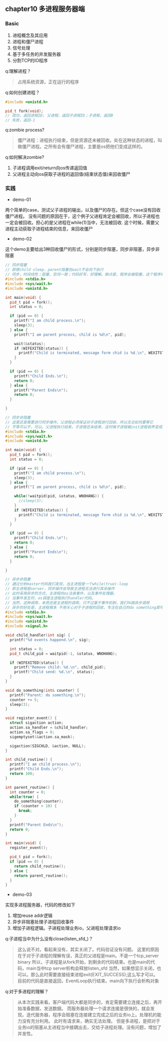 ## chapter10 多进程服务器端

### Basic

1. 进程概念及其应用
2. 进程和僵尸进程
3. 信号处理
4. 基于多任务的并发服务器
5. 分割TCP的IO程序

q:理解进程？
>占用系统资源，正在运行的程序

q:如何创建进程？
```cpp
#include <unistd.h>

pid_t fork(void);
// 成功，返回进程ID; 父进程，返回子进程ID；子进程，返回0
// 失败，返回-1
```

q:zombie process?
>僵尸进程：进程执行结束，但是资源还未被回收。处在这种状态的进程，叫做僵尸进程。之所有会有僵尸进程，主要是os把他们变成这样的。

q:如何解决zombie?
1. 子进程调用exit/return向os传递返回值
2. 父进程主动向os获取子进程的返回值(结束状态值)来回收僵尸

### 实践

- demo-01

两个简单的case，测试父子进程的输出，以及僵尸的存在。但这个case没有回收僵尸进程。
没有问题的原因在于，这个例子父进程肯定会被回收，所以子进程也一定会被回收。担心的是父进程在while(1)当中，无法被回收.
这个时候，需要父进程主动获取子进程结束的信息，来回收僵尸

- demo-02

这个demo主要给出3种回收僵尸的形式，分别是同步阻塞，同步非阻塞，异步非阻塞

```cpp
// 同步阻塞
// 即使child sleep，parent阻塞在wait不会向下执行
// 同步，时间线性；阻塞，空间一致；代码好写，好理解。缺点是，程序会被阻塞。这个程序体现不出来，如果多进程的master，阻塞了无法accept connection.
#include <stdio.h>
#include <sys/wait.h>
#include <unistd.h>

int main(void) {
  pid_t pid = fork();
  int status = 0;

  if (pid == 0) {
    printf("I am child process.\n");
    sleep(3);
  } else {
    printf("I am parent process, child is %d\n", pid);

    wait(&status);
    if (WIFEXITED(status)) {
      printf("Child is terminated, message form chid is %d.\n", WEXITSTATUS(status));
    }
  }

  if (pid == 0) {
    printf("Child Ends.\n");
    return 0;
  } else {
    printf("Parent Ends\n");
    return 0;
  }

}
```

```cpp
// 同步非阻塞
// 这里还是需要进行同步操作。父进程必须保证对子进程进行回收，所以无论如何要等它
// 不等可以不，可以。父进程执行结束，子进程还未结束，这时候子进程被init进程收养变成孤儿进程，init进程完成对后者的回收。
#include <stdio.h>
#include <sys/wait.h>
#include <unistd.h>

int main(void) {
  pid_t pid = fork();
  int status = 0;

  if (pid == 0) {
    printf("I am child process.\n");
    sleep(3);
  } else {
    printf("I am parent process, child is %d\n", pid);

    while(!waitpid(pid, &status, WNOHANG)) {
      //sleep(3);
    }
    if (WIFEXITED(status)) {
      printf("Child is terminated, message form chid is %d.\n", WEXITSTATUS(status));
    }
  }

  if (pid == 0) {
    printf("Child Ends.\n");
    return 0;
  } else {
    printf("Parent Ends\n");
    return 0;
  }

}
```

```cpp
// 异步非阻塞
// 通过分析master代码我们发现，当主进程是一个while(true)-loop
// 即主进程是server，同步操作会导致主进程无法进行其余操作
// 此时采用异步的方式，主进程向os注册事件，以及事件处理器。
// 当事件发生时，os调度主进程执行handler代码。
// 当然，这种调用，本质还是主进程的调用，只不过基于事件机制，我们叫做异步调用
// 异步的好处是，主进程根本 不用关心对于子进程的回收，专注在自己的do something即可
#include <stdio.h>
#include <sys/wait.h>
#include <unistd.h>
#include <signal.h>

void child_handler(int sig) {
  printf("%d events happend.\n", sig);

  int status = 0;
  pid_t child_pid = waitpid(-1, &status, WNOHANG);

  if (WIFEXITED(status)) {
    printf("Remove child: %d.\n", child_pid);
    printf("Child send: %d.\n", status);
  }
}

void do_something(int& counter) {
  printf("Parent: do something.\n");
  counter += 5;
  sleep(3);
}

void register_event() {
  struct sigaction action;
  action.sa_handler = &child_handler;
  action.sa_flags = 0;
  sigemptyset(&action.sa_mask);

  sigaction(SIGCHLD, &action, NULL);
}

int child_routine() {
  printf("I am child process.\n");
  printf("Child Ends.\n");
  return 100;
}

int parent_routine() {
  int counter = 0;
  while(true) {
    do_something(counter);
    if (counter > 10) {
      break;
    }
  }
  printf("Parent Ends\n");
  return 0;
}

int main(void) {
  register_event();

  pid_t pid = fork();
  if (pid == 0) {
    return child_routine();
  } else {
    return parent_routine();
  }
}

```

- demo-03

实现多进程服务器，代码的修改如下
1. 增加reuse addr逻辑
2. 异步非阻塞处理子进程回收事件
3. 增加子进程逻辑。子进程处理业务io，父进程处理请求io

q:子进程当中为什么没有close(listen_sfd_)？
>这么说不对。看起来没有，其实关闭了。代码验证没有问题。
这里的原因在于对于子进程的理解有误，真正的父进程是main。不是一个tcp_server binary
所以，子进程是从fork开始，到剩余的代码结束。也是main的代码，main当中tcp server析构会释放listen_sfd
当然，如果想显示关闭，也可以。那么此时需要直接结束进程exit(EXIT_SUCCESS);这么写才可以。
目前的代码是直接返回，EventLoop执行结束。main向下执行会析构对象

q:对于多进程的理解？
>从本次实践来看。客户端代码大都是同步的，肯定需要建立连接之后，再开始准备数据，发送数据。
而服务器处理一个请求连接是很快的，就会发现。迭代服务器，程序会阻塞在连接建立完成之后的业务io上。处理机的能力没有充分利用。
此时有请求来，确实无法处理。
但是多进程，是把对于业务io的阻塞从主进程当中接耦出去，交给子进程处理。没有问题，增加了并发性。